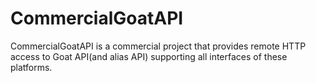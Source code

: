 # CommercialGoatAPI
CommercialGoatAPI is a commercial project that provides remote HTTP access to Goat API(and alias API) supporting all interfaces of these platforms.
